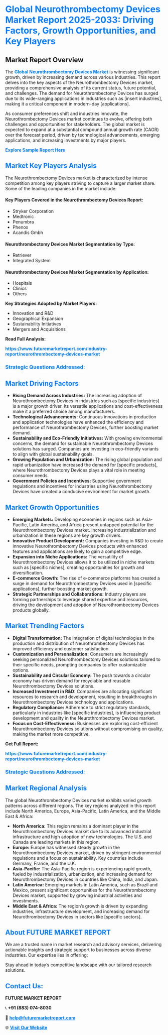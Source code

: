 <h1 style="color: #007BFF;">Global Neurothrombectomy Devices Market Report 2025-2033: Driving Factors, Growth Opportunities, and Key Players</h1>

<section id="overview">
<h2>Market Report Overview</h2>
<p>The <a href="https://www.futuremarketreport.com/industry-report/neurothrombectomy-devices-market" style="color: #007BFF; text-decoration: none;"><strong>Global Neurothrombectomy Devices Market</strong></a> is witnessing significant growth, driven by increasing demand across various industries. This report delves into the key aspects of the Neurothrombectomy Devices market, providing a comprehensive analysis of its current status, future potential, and challenges. The demand for Neurothrombectomy Devices has surged due to its wide-ranging applications in industries such as [insert industries], making it a critical component in modern-day [applications].</p>
<p>As consumer preferences shift and industries innovate, the Neurothrombectomy Devices market continues to evolve, offering both challenges and opportunities for stakeholders. The global market is expected to expand at a substantial compound annual growth rate (CAGR) over the forecast period, driven by technological advancements, emerging applications, and increasing investments by major players.</p>
</section>

<section id="overview">
<p><a href="https://www.futuremarketreport.com/request-sample/reportId=30912" style="color: #007BFF; text-decoration: none;"><strong>Explore Sample Report Here</strong></a></p>
</section>

<section id="key-players">
<h2 style="color: #007BFF;">Market Key Players Analysis</h2>
<p>The Neurothrombectomy Devices market is characterized by intense competition among key players striving to capture a larger market share. Some of the leading companies in the market include:</p>
<h4>Key Players Covered in the Neurothrombectomy Devices Report:</h4>
<ul><li>Stryker Corporation</li><li>Medtronic</li><li>Penumbra</li><li>Phenox</li><li>Acandis Gmbh</li></ul>
<h4>Neurothrombectomy Devices Market Segmentation by Type:</h4>
<ul><li>Retriever</li><li>Integrated System</li></ul>

<h4>Neurothrombectomy Devices Market Segmentation by Application:</h4>
<ul><li>Hospitals</li><li>Clinics</li><li>Others</li></ul>
<p><strong>Key Strategies Adopted by Market Players:</strong></p>
<ul>
<li>Innovation and R&D</li>
<li>Geographical Expansion</li>
<li>Sustainability Initiatives</li>
<li>Mergers and Acquisitions</li>
</ul>
</section>

<section>
<p><strong>Read Full Analysis: </strong></p><a href="https://www.futuremarketreport.com/industry-report/neurothrombectomy-devices-market" style="color: #007BFF; text-decoration: none;"><strong>https://www.futuremarketreport.com/industry-report/neurothrombectomy-devices-market</strong></a>
<h3 style="color: #007BFF;">Strategic Questions Addressed:</h3>
</section>

<section id="driving-factors">
<h2 style="color: #007BFF;">Market Driving Factors</h2>
<ul>
<li><strong>Rising Demand Across Industries:</strong> The increasing adoption of Neurothrombectomy Devices in industries such as [specific industries] is a major growth driver. Its versatile applications and cost-effectiveness make it a preferred choice among manufacturers.</li>
<li><strong>Technological Advancements:</strong> Continuous innovations in production and application technologies have enhanced the efficiency and performance of Neurothrombectomy Devices, further boosting market demand.</li>
<li><strong>Sustainability and Eco-Friendly Initiatives:</strong> With growing environmental concerns, the demand for sustainable Neurothrombectomy Devices solutions has surged. Companies are investing in eco-friendly variants to align with global sustainability goals.</li>
<li><strong>Growing Population and Urbanization:</strong> The rising global population and rapid urbanization have increased the demand for [specific products], where Neurothrombectomy Devices plays a vital role in meeting consumer needs.</li>
<li><strong>Government Policies and Incentives:</strong> Supportive government regulations and incentives for industries using Neurothrombectomy Devices have created a conducive environment for market growth.</li>
</ul>
</section>

<section id="growth-opportunities">
<h2 style="color: #007BFF;">Market Growth Opportunities</h2>
<ul>
<li><strong>Emerging Markets:</strong> Developing economies in regions such as Asia-Pacific, Latin America, and Africa present untapped potential for the Neurothrombectomy Devices market. Increasing industrialization and urbanization in these regions are key growth drivers.</li>
<li><strong>Innovative Product Development:</strong> Companies investing in R&D to create innovative Neurothrombectomy Devices products with enhanced features and applications are likely to gain a competitive edge.</li>
<li><strong>Expansion into Niche Applications:</strong> The versatility of Neurothrombectomy Devices allows it to be utilized in niche markets such as [specific niches], creating opportunities for growth and diversification.</li>
<li><strong>E-commerce Growth:</strong> The rise of e-commerce platforms has created a surge in demand for Neurothrombectomy Devices used in [specific applications], further boosting market growth.</li>
<li><strong>Strategic Partnerships and Collaborations:</strong> Industry players are forming partnerships to leverage shared expertise and resources, driving the development and adoption of Neurothrombectomy Devices products globally.</li>
</ul>
</section>

<section id="trending-factors">
<h2 style="color: #007BFF;">Market Trending Factors</h2>
<ul>
<li><strong>Digital Transformation:</strong> The integration of digital technologies in the production and distribution of Neurothrombectomy Devices has improved efficiency and customer satisfaction.</li>
<li><strong>Customization and Personalization:</strong> Consumers are increasingly seeking personalized Neurothrombectomy Devices solutions tailored to their specific needs, prompting companies to offer customizable options.</li>
<li><strong>Sustainability and Circular Economy:</strong> The push towards a circular economy has driven demand for recyclable and reusable Neurothrombectomy Devices solutions.</li>
<li><strong>Increased Investment in R&D:</strong> Companies are allocating significant resources to research and development, resulting in breakthroughs in Neurothrombectomy Devices technology and applications.</li>
<li><strong>Regulatory Compliance:</strong> Adherence to strict regulatory standards, particularly in industries like [specific industries], is influencing product development and quality in the Neurothrombectomy Devices market.</li>
<li><strong>Focus on Cost-Effectiveness:</strong> Businesses are exploring cost-efficient Neurothrombectomy Devices solutions without compromising on quality, making the market more competitive.</li>
</ul>
</section>

<section>
<p><strong>Get Full Report: </strong></p><a href="https://www.futuremarketreport.com/industry-report/neurothrombectomy-devices-market" style="color: #007BFF; text-decoration: none;"><strong>https://www.futuremarketreport.com/industry-report/neurothrombectomy-devices-market</strong></a>
<h3 style="color: #007BFF;">Strategic Questions Addressed:</h3>
</section>


<section id="regional-analysis">
<h2 style="color: #007BFF;">Market Regional Analysis</h2>
<p>The global Neurothrombectomy Devices market exhibits varied growth patterns across different regions. The key regions analyzed in this report include North America, Europe, Asia-Pacific, Latin America, and the Middle East & Africa:</p>
<ul>
<li><strong>North America:</strong> This region remains a dominant player in the Neurothrombectomy Devices market due to its advanced industrial infrastructure and high adoption of new technologies. The U.S. and Canada are leading markets in this region.</li>
<li><strong>Europe:</strong> Europe has witnessed steady growth in the Neurothrombectomy Devices market, driven by stringent environmental regulations and a focus on sustainability. Key countries include Germany, France, and the U.K.</li>
<li><strong>Asia-Pacific:</strong> The Asia-Pacific region is experiencing rapid growth, fueled by industrialization, urbanization, and increasing demand for Neurothrombectomy Devices in countries like China, India, and Japan.</li>
<li><strong>Latin America:</strong> Emerging markets in Latin America, such as Brazil and Mexico, present significant opportunities for the Neurothrombectomy Devices market, supported by growing industrial activities and investments.</li>
<li><strong>Middle East & Africa:</strong> The region’s growth is driven by expanding industries, infrastructure development, and increasing demand for Neurothrombectomy Devices in sectors like [specific sectors].</li>
</ul>
</section>

<footer>
<h2 style="color: #007BFF;">About FUTURE MARKET REPORT</h2>
<p>We are a trusted name in market research and advisory services, delivering actionable insights and strategic support to businesses across diverse industries. Our expertise lies in offering:</p>

<p>Stay ahead in today’s competitive landscape with our tailored research solutions.</p>

<h2 style="color: #007BFF;">Contact Us:</h2>
<p><strong>FUTURE MARKET REPORT</strong></p>
<p>📞 <strong>+91 (883) 074-8030</strong></p>
<p>📧 <strong><a href="mailto:help@futuremarketreport.com" style="color: #007BFF;">help@futuremarketreport.com</a></strong></p>
<p>🌐 <strong><a href="https://www.futuremarketreport.com/" style="color: #007BFF;">Visit Our Website</a></strong></p>
</footer>